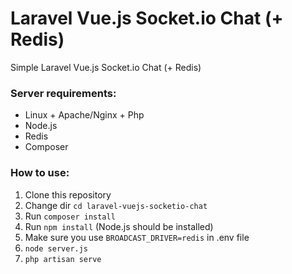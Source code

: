 # Laravel Vue.js Socket.io Chat (+ Redis)
Simple Laravel Vue.js Socket.io Chat (+ Redis)

### Server requirements:
- Linux + Apache/Nginx + Php
- Node.js
- Redis
- Composer

### How to use:
1. Clone this repository
2. Change dir `cd laravel-vuejs-socketio-chat`
3. Run `composer install`
4. Run `npm install` (Node.js should be installed)
5. Make sure you use `BROADCAST_DRIVER=redis` in .env file
6. `node server.js`
7. `php artisan serve`

